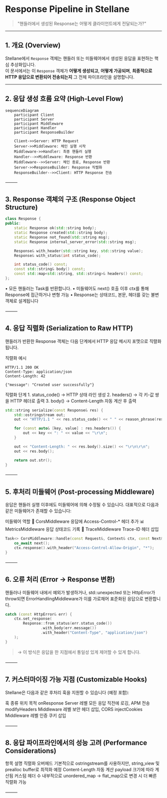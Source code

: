 # Response Pipeline in Stellane

> "핸들러에서 생성된 Response는 어떻게 클라이언트에게 전달되는가?"

---

## 1. 개요 (Overview)

Stellane에서 `Response` 객체는 핸들러 또는 미들웨어에서 생성된 응답을 표현하는 핵심 추상화입니다.  
이 문서에서는 이 `Response` 객체가 **어떻게 생성되고**, **어떻게 가공되며**, **최종적으로 HTTP 응답으로 변환되어 전송되는지** 그 전체 파이프라인을 설명합니다.

---

## 2. 응답 생성 흐름 요약 (High-Level Flow)

```mermaid
sequenceDiagram
    participant Client
    participant Server
    participant Middleware
    participant Handler
    participant ResponseBuilder

    Client->>Server: HTTP Request
    Server->>Middleware: 체인 실행 시작
    Middleware->>Handler: 최종 핸들러 실행
    Handler-->>Middleware: Response 반환
    Middleware-->>Server: 체인 종료, Response 반환
    Server->>ResponseBuilder: Response 직렬화
    ResponseBuilder-->>Client: HTTP Response 전송
```

⸻

## 3. Response 객체의 구조 (Response Object Structure)
```cpp
class Response {
public:
    static Response ok(std::string body);
    static Response created(std::string body);
    static Response not_found(std::string msg);
    static Response internal_server_error(std::string msg);

    Response& with_header(std::string key, std::string value);
    Response& with_status(int status_code);

    int status_code() const;
    const std::string& body() const;
    const std::map<std::string, std::string>& headers() const;
};
```
  •	모든 핸들러는 Task<Response>를 반환합니다.
	•	미들웨어도 next() 호출 이후 ctx를 통해 Response에 접근하거나 변형 가능
	•	Response는 상태코드, 본문, 헤더를 갖는 불변 객체로 설계됩니다

⸻

## 4. 응답 직렬화 (Serialization to Raw HTTP)

핸들러가 반환한 Response 객체는 다음 단계에서 HTTP 응답 메시지 포맷으로 직렬화됩니다.

직렬화 예시
```
HTTP/1.1 200 OK
Content-Type: application/json
Content-Length: 42

{"message": "Created user successfully"}
```
직렬화 단계
	1.	status_code() → HTTP 상태 라인 생성
	2.	headers() → 각 키-값 쌍을 HTTP 헤더로 출력
	3.	body() → Content-Length 자동 계산 후 출력
```cpp
std::string serialize(const Response& res) {
    std::ostringstream out;
    out << "HTTP/1.1 " << res.status_code() << " " << reason_phrase(res.status_code()) << "\r\n";

    for (const auto& [key, value] : res.headers()) {
        out << key << ": " << value << "\r\n";
    }

    out << "Content-Length: " << res.body().size() << "\r\n\r\n";
    out << res.body();

    return out.str();
}
```

⸻

## 5. 후처리 미들웨어 (Post-processing Middleware)

응답은 핸들러 실행 이후에도 미들웨어에 의해 수정될 수 있습니다.
대표적으로 다음과 같은 미들웨어가 존재할 수 있습니다:

미들웨어	역할
🔐 CorsMiddleware	응답에 Access-Control-* 헤더 추가
📊 MetricsMiddleware	응답 상태코드 기록
🧵 TraceMiddleware	Trace-ID 헤더 삽입
```cpp
Task<> CorsMiddleware::handle(const Request&, Context& ctx, const Next& next) {
    co_await next();
    ctx.response().with_header("Access-Control-Allow-Origin", "*");
}
```

⸻

## 6. 오류 처리 (Error → Response 변환)

핸들러나 미들웨어 내에서 예외가 발생하거나, std::unexpected 또는 HttpError가 throw되면
ErrorHandlingMiddleware가 이를 가로채어 표준화된 응답으로 변환합니다.
```cpp
catch (const HttpError& err) {
    ctx.set_response(
        Response::from_status(err.status_code())
                .with_body(err.message())
                .with_header("Content-Type", "application/json")
    );
}
```
> → 이 방식은 응답을 한 지점에서 통일성 있게 제어할 수 있게 합니다.

⸻

## 7. 커스터마이징 가능 지점 (Customizable Hooks)

Stellane은 다음과 같은 후처리 훅을 지원할 수 있습니다 (예정 포함):

훅 종류	위치	목적
onResponse	Server 레벨	모든 응답 직전에 로깅, APM 전송
modifyHeaders	Middleware 레벨	보안 헤더 삽입, CORS
injectCookies	Middleware 레벨	인증 쿠키 삽입


⸻

## 8. 응답 파이프라인에서의 성능 고려 (Performance Considerations)

항목	설명
직렬화 오버헤드	기본적으로 ostringstream를 사용하지만, string_view 및 prealloc buffer로 최적화 예정
Content-Length 자동 계산	payload 크기에 따라 계산됨
커스텀 헤더 수	내부적으로 unordered_map → flat_map으로 변경 시 더 빠른 직렬화 가능


⸻
